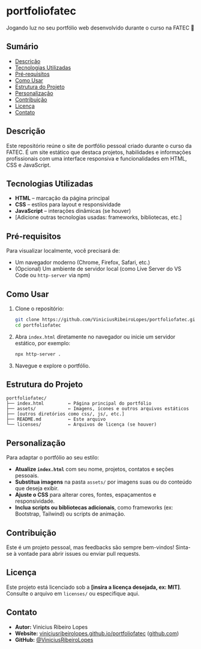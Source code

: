 # portfoliofatec

Jogando luz no seu portfólio web desenvolvido durante o curso na FATEC 🚀

## Sumário
- [Descrição](#descrição)  
- [Tecnologias Utilizadas](#tecnologias-utilizadas)  
- [Pré‑requisitos](#pré-requisitos)  
- [Como Usar](#como-usar)  
- [Estrutura do Projeto](#estrutura-do-projeto)  
- [Personalização](#personalização)  
- [Contribuição](#contribuição)  
- [Licença](#licença)  
- [Contato](#contato)

## Descrição
Este repositório reúne o site de portfólio pessoal criado durante o curso da FATEC. É um site estático que destaca projetos, habilidades e informações profissionais com uma interface responsiva e funcionalidades em HTML, CSS e JavaScript.

## Tecnologias Utilizadas
- **HTML** – marcação da página principal  
- **CSS** – estilos para layout e responsividade  
- **JavaScript** – interações dinâmicas (se houver)  
- [Adicione outras tecnologias usadas: frameworks, bibliotecas, etc.]

## Pré‑requisitos
Para visualizar localmente, você precisará de:
- Um navegador moderno (Chrome, Firefox, Safari, etc.)  
- (Opcional) Um ambiente de servidor local (como Live Server do VS Code ou `http‑server` via npm)

## Como Usar
1. Clone o repositório:  
   ```bash
   git clone https://github.com/ViniciusRibeiroLopes/portfoliofatec.git
   cd portfoliofatec
   ```
2. Abra `index.html` diretamente no navegador ou inicie um servidor estático, por exemplo:  
   ```bash
   npx http‑server .
   ```
3. Navegue e explore o portfólio.

## Estrutura do Projeto
```
portfoliofatec/
├── index.html         ← Página principal do portfólio  
├── assets/            ← Imagens, ícones e outros arquivos estáticos  
├── [outros diretórios como css/, js/, etc.]  
├── README.md          ← Este arquivo  
└── licenses/          ← Arquivos de licença (se houver)
```

## Personalização
Para adaptar o portfólio ao seu estilo:
- **Atualize `index.html`** com seu nome, projetos, contatos e seções pessoais.  
- **Substitua imagens** na pasta `assets/` por imagens suas ou do conteúdo que deseja exibir.  
- **Ajuste o CSS** para alterar cores, fontes, espaçamentos e responsividade.  
- **Inclua scripts ou bibliotecas adicionais**, como frameworks (ex: Bootstrap, Tailwind) ou scripts de animação.

## Contribuição
Este é um projeto pessoal, mas feedbacks são sempre bem-vindos! Sinta-se à vontade para abrir issues ou enviar pull requests.

## Licença
Este projeto está licenciado sob a **[insira a licença desejada, ex: MIT]**. Consulte o arquivo em `licenses/` ou especifique aqui.

## Contato
- **Autor:** Vinicius Ribeiro Lopes  
- **Website:** [viniciusribeirolopes.github.io/portfoliofatec](https://viniciusribeirolopes.github.io/portfoliofatec/) ([github.com](https://github.com/ViniciusRibeiroLopes/portfoliofatec.git))  
- **GitHub:** [@ViniciusRibeiroLopes](https://github.com/ViniciusRibeiroLopes)

